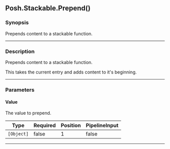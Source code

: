 Posh.Stackable.Prepend()
------------------------

### Synopsis
Prepends content to a stackable function.

---

### Description

Prepends content to a stackable function.

This takes the current entry and adds content to it's beginning.

---

### Parameters
#### **Value**
The value to prepend.

|Type      |Required|Position|PipelineInput|
|----------|--------|--------|-------------|
|`[Object]`|false   |1       |false        |

---

